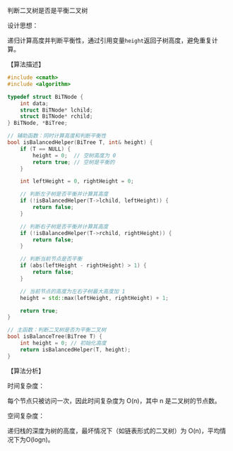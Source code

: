 判断二叉树是否是平衡二叉树

设计思想：

递归计算高度并判断平衡性，通过引用变量`height`返回子树高度，避免重复计算。

【算法描述】

```c++
#include <cmath>
#include <algorithm>

typedef struct BiTNode {
    int data;
    struct BiTNode* lchild;
    struct BiTNode* rchild;
} BiTNode, *BiTree;

// 辅助函数：同时计算高度和判断平衡性
bool isBalancedHelper(BiTree T, int& height) {
    if (T == NULL) {
        height = 0;  // 空树高度为 0
        return true; // 空树是平衡的
    }

    int leftHeight = 0, rightHeight = 0;

    // 判断左子树是否平衡并计算其高度
    if (!isBalancedHelper(T->lchild, leftHeight)) {
        return false;
    }

    // 判断右子树是否平衡并计算其高度
    if (!isBalancedHelper(T->rchild, rightHeight)) {
        return false;
    }

    // 判断当前节点是否平衡
    if (abs(leftHeight - rightHeight) > 1) {
        return false;
    }

    // 当前节点的高度为左右子树最大高度加 1
    height = std::max(leftHeight, rightHeight) + 1;

    return true;
}

// 主函数：判断二叉树是否为平衡二叉树
bool isBalanceTree(BiTree T) {
    int height = 0; // 初始化高度
    return isBalancedHelper(T, height);
}

```

【算法分析】

时间复杂度：

每个节点只被访问一次，因此时间复杂度为 O(n)，其中 n 是二叉树的节点数。

空间复杂度：

递归栈的深度为树的高度，最坏情况下（如链表形式的二叉树）为 O(n)，平均情况下为O(logn)。